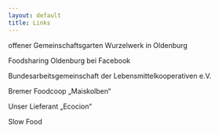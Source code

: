 ```yaml
---
layout: default
title: Links
---
```

offener Gemeinschaftsgarten Wurzelwerk in Oldenburg

Foodsharing Oldenburg bei Facebook

Bundesarbeitsgemeinschaft der Lebensmittelkooperativen e.V.

Bremer Foodcoop „Maiskolben“

Unser Lieferant „Ecocion“

Slow Food